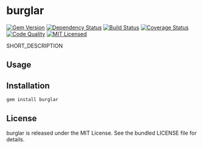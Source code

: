 burglar
=========

[![Gem Version](https://img.shields.io/gem/v/burglar.svg)](https://rubygems.org/gems/burglar)
[![Dependency Status](https://img.shields.io/gemnasium/akerl/burglar.svg)](https://gemnasium.com/akerl/burglar)
[![Build Status](https://img.shields.io/circleci/project/akerl/burglar.svg)](https://circleci.com/gh/akerl/burglar)
[![Coverage Status](https://img.shields.io/codecov/c/github/akerl/burglar.svg)](https://codecov.io/github/akerl/burglar)
[![Code Quality](https://img.shields.io/codacy/.svg)](https://www.codacy.com/app/akerl/burglar)
[![MIT Licensed](https://img.shields.io/badge/license-MIT-green.svg)](https://tldrlegal.com/license/mit-license)

SHORT_DESCRIPTION

## Usage

## Installation

    gem install burglar

## License

burglar is released under the MIT License. See the bundled LICENSE file for details.

